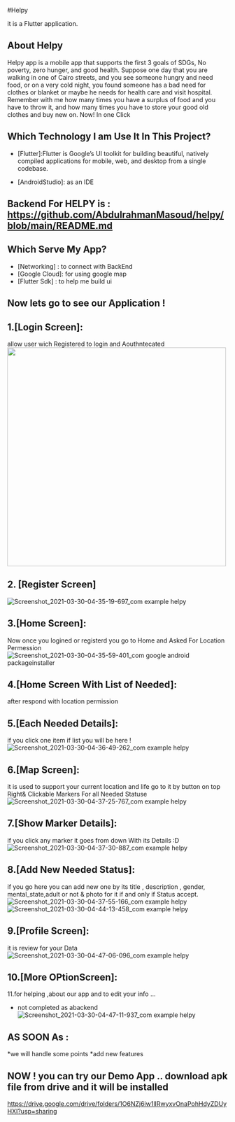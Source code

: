 #Helpy

 it is a Flutter application.

## About Helpy

Helpy app is a mobile app that supports the first 3 goals of SDGs, No poverty, zero hunger, and good health.
Suppose one day that you are walking in one of Cairo streets, and you see someone hungry and need food, or on a very cold night, you found someone has a bad need for clothes or blanket or maybe he needs for health care and visit hospital.
Remember with me how many times you have a surplus of food and you have to throw it, and how many times you have to store your good old clothes and buy new on.
Now! In one Click
## Which Technology I am Use It In This Project?
* [Flutter]:Flutter is Google’s UI toolkit for building beautiful, natively compiled applications for mobile, web, and desktop from a single codebase.

* [AndroidStudio]: as an IDE
## Backend For HELPY is : https://github.com/AbdulrahmanMasoud/helpy/blob/main/README.md

## Which Serve My App?
* [Networking] : to connect with BackEnd 
* [Google Cloud]: for using google map 
* [Flutter Sdk] : to help me build ui 

## Now lets go to see our Application !
## 1.[Login Screen]:
allow user wich Registered to login and Aouthntecated 
<img src="![Screenshot_2021-03-30-04-35-08-722_com example helpy](https://user-images.githubusercontent.com/55314273/112933106-781b4980-911f-11eb-9c3c-9df54628a168.jpg)" width="500px">
## 2. [Register Screen]
 ![Screenshot_2021-03-30-04-35-19-697_com example helpy](https://user-images.githubusercontent.com/55314273/112933198-aac54200-911f-11eb-9ddc-81e198df8a2e.jpg)
## 3.[Home Screen]:
Now once you logined or registerd you go to Home and Asked For Location Permession
![Screenshot_2021-03-30-04-35-59-401_com google android packageinstaller](https://user-images.githubusercontent.com/55314273/112934088-4c995e80-9121-11eb-9369-c908639ca6ab.jpg)
## 4.[Home Screen With List of Needed]: 
after respond with location permission
## 5.[Each Needed Details]:
if you click one item if list you will be here !
![Screenshot_2021-03-30-04-36-49-262_com example helpy](https://user-images.githubusercontent.com/55314273/112934428-0b557e80-9122-11eb-9ee9-148a5bda5846.jpg)
## 6.[Map Screen]:
it is used to support your current location and life go to it by button on top Right& Clickable Markers For all Needed Statuse
![Screenshot_2021-03-30-04-37-25-767_com example helpy](https://user-images.githubusercontent.com/55314273/112934602-72733300-9122-11eb-9ca8-a0b3ec6d3086.jpg)
## 7.[Show Marker Details]:
if you click any marker it goes from down With its Details :D
![Screenshot_2021-03-30-04-37-30-887_com example helpy](https://user-images.githubusercontent.com/55314273/112935001-2f658f80-9123-11eb-90c5-c0e35407b83e.jpg)
## 8.[Add New Needed Status]:
if you go here you can add new one by its title , description , gender, mental_state,adult or not & photo for it if and only if Status accept.
![Screenshot_2021-03-30-04-37-55-166_com example helpy](https://user-images.githubusercontent.com/55314273/112935386-f4179080-9123-11eb-84a0-bab6aa4aca88.jpg)
![Screenshot_2021-03-30-04-44-13-458_com example helpy](https://user-images.githubusercontent.com/55314273/112935426-085b8d80-9124-11eb-9800-a0319b65bbbc.jpg)

## 9.[Profile Screen]:
it is review for your Data 
![Screenshot_2021-03-30-04-47-06-096_com example helpy](https://user-images.githubusercontent.com/55314273/112935450-190c0380-9124-11eb-8b11-f714e88c325e.jpg)

## 10.[More OPtionScreen]:
11.for helping ,about our app and to edit your info ...
 * not completed as abackend
 ![Screenshot_2021-03-30-04-47-11-937_com example helpy](https://user-images.githubusercontent.com/55314273/112935456-1b6e5d80-9124-11eb-8dcf-251f110978c2.jpg)
 
 ## AS SOON As :
 *we will handle some points
 *add new features
 ## NOW ! you can try our Demo App .. download apk file from drive and it  will be installed
 https://drive.google.com/drive/folders/1O6NZj6iw1lIRwyxvOnaPohHdyZDUyHXI?usp=sharing
 
 
 
